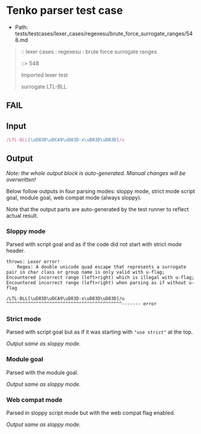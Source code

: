 # Tenko parser test case

- Path: tests/testcases/lexer_cases/regexesu/brute_force_surrogate_ranges/548.md

> :: lexer cases : regexesu : brute force surrogate ranges
>
> ::> 548
>
> Imported lexer test
>
> surrogate LTL-BLL

## FAIL

## Input

`````js
/LTL-BLL[\uD83D\uDCA9\uD83D-x\uD83D\uD83D]/u
`````

## Output

_Note: the whole output block is auto-generated. Manual changes will be overwritten!_

Below follow outputs in four parsing modes: sloppy mode, strict mode script goal, module goal, web compat mode (always sloppy).

Note that the output parts are auto-generated by the test runner to reflect actual result.

### Sloppy mode

Parsed with script goal and as if the code did not start with strict mode header.

`````
throws: Lexer error!
    Regex: A double unicode quad escape that represents a surrogate pair in char class or group name is only valid with u-flag; Encountered incorrect range (left>right) which is illegal with u-flag; Encountered incorrect range (left>right) when parsing as if without u-flag

/LTL-BLL[\uD83D\uDCA9\uD83D-x\uD83D\uD83D]/u
^^^^^^^^^^^^^^^^^^^^^^^^^^^^^^^^^^^^^^^^^^^------- error
`````

### Strict mode

Parsed with script goal but as if it was starting with `"use strict"` at the top.

_Output same as sloppy mode._

### Module goal

Parsed with the module goal.

_Output same as sloppy mode._

### Web compat mode

Parsed in sloppy script mode but with the web compat flag enabled.

_Output same as sloppy mode._
